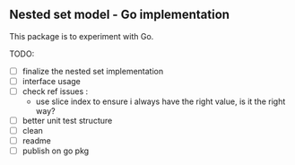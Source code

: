 ## Nested set model - Go implementation

This package is to experiment with Go.

TODO:

- [ ] finalize the nested set implementation
- [ ] interface usage
- [ ] check ref issues :
  - use slice index to ensure i always have the right value, is it the right way?
- [ ] better unit test structure
- [ ] clean
- [ ] readme
- [ ] publish on go pkg
